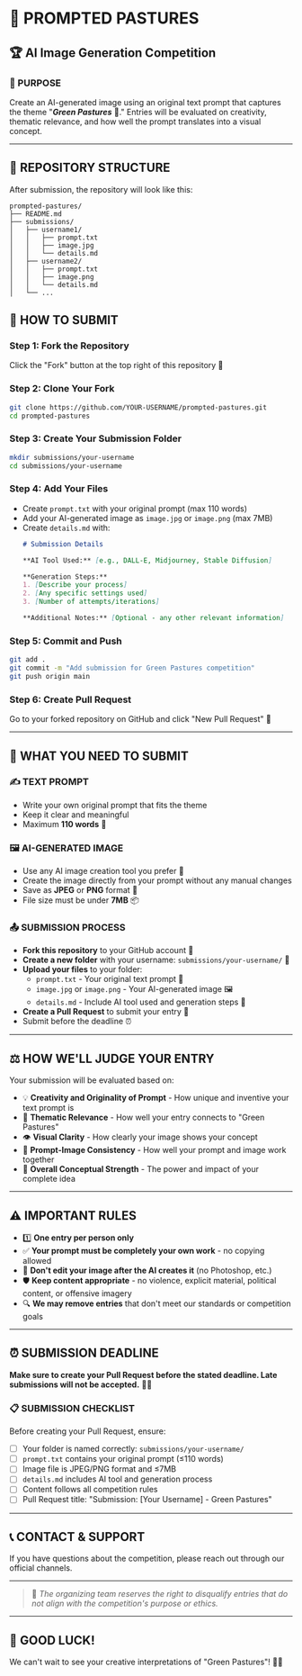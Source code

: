 # 🌿 PROMPTED PASTURES
## 🏆 AI Image Generation Competition

### 🎯 PURPOSE
Create an AI-generated image using an original text prompt that captures the theme "***Green Pastures*** 🌱." Entries will be evaluated on creativity, thematic relevance, and how well the prompt translates into a visual concept.

---

## 📁 REPOSITORY STRUCTURE
After submission, the repository will look like this:
```
prompted-pastures/
├── README.md
├── submissions/
│   ├── username1/
│   │   ├── prompt.txt
│   │   ├── image.jpg
│   │   └── details.md
│   ├── username2/
│   │   ├── prompt.txt
│   │   ├── image.png
│   │   └── details.md
│   └── ...
```

## 🚀 HOW TO SUBMIT

### Step 1: Fork the Repository
Click the "Fork" button at the top right of this repository 🍴

### Step 2: Clone Your Fork
```bash
git clone https://github.com/YOUR-USERNAME/prompted-pastures.git
cd prompted-pastures
```

### Step 3: Create Your Submission Folder
```bash
mkdir submissions/your-username
cd submissions/your-username
```

### Step 4: Add Your Files
- Create `prompt.txt` with your original prompt (max 110 words)
- Add your AI-generated image as `image.jpg` or `image.png` (max 7MB)
- Create `details.md` with:
  ```markdown
  # Submission Details
  
  **AI Tool Used:** [e.g., DALL-E, Midjourney, Stable Diffusion]
  
  **Generation Steps:**
  1. [Describe your process]
  2. [Any specific settings used]
  3. [Number of attempts/iterations]
  
  **Additional Notes:** [Optional - any other relevant information]
  ```

### Step 5: Commit and Push
```bash
git add .
git commit -m "Add submission for Green Pastures competition"
git push origin main
```

### Step 6: Create Pull Request
Go to your forked repository on GitHub and click "New Pull Request" 🔄

---

## 📝 WHAT YOU NEED TO SUBMIT

### ✍️ TEXT PROMPT
* Write your own original prompt that fits the theme
* Keep it clear and meaningful  
* Maximum **110 words** 📏

### 🖼️ AI-GENERATED IMAGE
* Use any AI image creation tool you prefer 🤖
* Create the image directly from your prompt without any manual changes
* Save as **JPEG** or **PNG** format 💾
* File size must be under **7MB** 📦

### 📤 SUBMISSION PROCESS
* **Fork this repository** to your GitHub account 🍴
* **Create a new folder** with your username: `submissions/your-username/` 📁
* **Upload your files** to your folder:
  - `prompt.txt` - Your original text prompt 📝
  - `image.jpg` or `image.png` - Your AI-generated image 🖼️
  - `details.md` - Include AI tool used and generation steps 🔧
* **Create a Pull Request** to submit your entry 🔄
* Submit before the deadline ⏰

---

## ⚖️ HOW WE'LL JUDGE YOUR ENTRY

Your submission will be evaluated based on:

* 💡 **Creativity and Originality of Prompt** - How unique and inventive your text prompt is
* 🎯 **Thematic Relevance** - How well your entry connects to "Green Pastures"
* 👁️ **Visual Clarity** - How clearly your image shows your concept
* 🔗 **Prompt-Image Consistency** - How well your prompt and image work together
* 💪 **Overall Conceptual Strength** - The power and impact of your complete idea

---

## ⚠️ IMPORTANT RULES

* 1️⃣ **One entry per person only**
* ✅ **Your prompt must be completely your own work** - no copying allowed
* 🚫 **Don't edit your image after the AI creates it** (no Photoshop, etc.)
* 🛡️ **Keep content appropriate** - no violence, explicit material, political content, or offensive imagery
* 🔍 **We may remove entries** that don't meet our standards or competition goals

---

## ⏰ SUBMISSION DEADLINE
**Make sure to create your Pull Request before the stated deadline. Late submissions will not be accepted.** 🚫⏰

### 📋 SUBMISSION CHECKLIST
Before creating your Pull Request, ensure:
- [ ] Your folder is named correctly: `submissions/your-username/`
- [ ] `prompt.txt` contains your original prompt (≤110 words)
- [ ] Image file is JPEG/PNG format and ≤7MB
- [ ] `details.md` includes AI tool and generation process
- [ ] Content follows all competition rules
- [ ] Pull Request title: "Submission: [Your Username] - Green Pastures"

---

## 📞 CONTACT & SUPPORT
If you have questions about the competition, please reach out through our official channels.

---

> 💼 *The organizing team reserves the right to disqualify entries that do not align with the competition's purpose or ethics.*

---

## 🎉 GOOD LUCK!
We can't wait to see your creative interpretations of "Green Pastures"! 🌾✨
